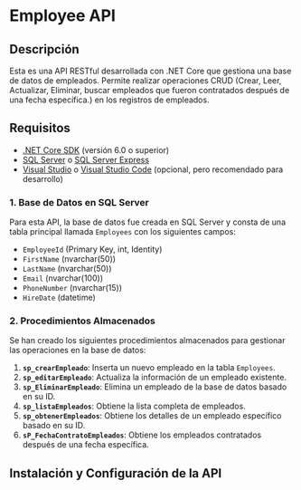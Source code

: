 
# Employee API

## Descripción

Esta es una API RESTful desarrollada con .NET Core que gestiona una base de datos de empleados. Permite realizar operaciones CRUD (Crear, Leer, Actualizar, Eliminar, buscar empleados que fueron contratados después de una fecha específica.) en los registros de empleados.

## Requisitos

- [.NET Core SDK](https://dotnet.microsoft.com/download) (versión 6.0 o superior)
- [SQL Server](https://www.microsoft.com/en-us/sql-server/sql-server-downloads) o [SQL Server Express](https://www.microsoft.com/en-us/sql-server/sql-server-editions)
- [Visual Studio](https://visualstudio.microsoft.com/) o [Visual Studio Code](https://code.visualstudio.com/) (opcional, pero recomendado para desarrollo)

### 1. Base de Datos en SQL Server

Para esta API, la base de datos fue creada en SQL Server y consta de una tabla principal llamada `Employees` con los siguientes campos:

- `EmployeeId` (Primary Key, int, Identity)
- `FirstName` (nvarchar(50))
- `LastName` (nvarchar(50))
- `Email` (nvarchar(100))
- `PhoneNumber` (nvarchar(15))
- `HireDate` (datetime)

### 2. Procedimientos Almacenados

Se han creado los siguientes procedimientos almacenados para gestionar las operaciones en la base de datos:

1. **`sp_crearEmpleado`**: Inserta un nuevo empleado en la tabla `Employees`.
2. **`sp_editarEmpleado`**: Actualiza la información de un empleado existente.
3. **`sp_EliminarEmpleado`**: Elimina un empleado de la base de datos basado en su ID.
4. **`sp_listaEmpleados`**: Obtiene la lista completa de empleados.
5. **`sp_obtenerEmpleados`**: Obtiene los detalles de un empleado específico basado en su ID.
6. **`sP_FechaContratoEmpleados`**: Obtiene los empleados contratados después de una fecha específica.


## Instalación y Configuración de la API



